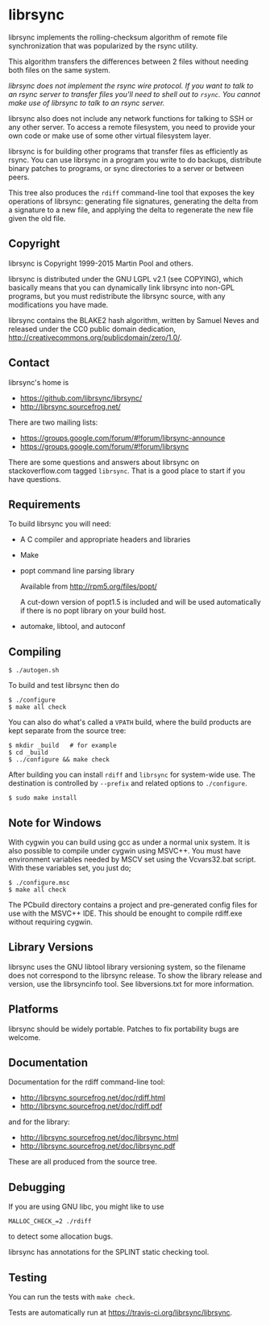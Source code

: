 # librsync

librsync implements the rolling-checksum algorithm of remote file
synchronization that was popularized by the rsync utility.

This algorithm transfers the differences between 2 files without
needing both files on the same system.

*librsync does not implement the rsync wire protocol. If you want to talk to
an rsync server to transfer files you'll need to shell out to `rsync`. 
You cannot make use of librsync to talk to an rsync server.*

librsync also does not include any network functions for talking to SSH 
or any other server. To access a remote filesystem, you need to provide
your own code or make use of some other virtual filesystem layer.

librsync is for building other programs that transfer files as efficiently 
as rsync. You can use librsync in a program you write to do backups, 
distribute binary patches to programs, or sync directories to a server
or between peers.

This tree also produces the `rdiff` command-line tool that exposes the key
operations of librsync: generating file signatures, generating the delta from a
signature to a new file, and applying the delta to regenerate the new file
given the old file.

## Copyright

librsync is Copyright 1999-2015 Martin Pool and others.

librsync is distributed under the GNU LGPL v2.1 (see COPYING), which basically
means that you can dynamically link librsync into non-GPL programs, but you
must redistribute the librsync source, with any modifications you have made.

librsync contains the BLAKE2 hash algorithm, written by Samuel Neves and
released under the CC0 public domain
dedication, <http://creativecommons.org/publicdomain/zero/1.0/>.

## Contact

librsync's home is

- https://github.com/librsync/librsync/
- http://librsync.sourcefrog.net/

There are two mailing lists:

- https://groups.google.com/forum/#!forum/librsync-announce
- https://groups.google.com/forum/#!forum/librsync

There are some questions and answers about librsync on stackoverflow.com tagged
`librsync`.  That is a good place to start if you have questions.

## Requirements

To build librsync you will need:

* A C compiler and appropriate headers and libraries

* Make

* popt command line parsing library

  Available from http://rpm5.org/files/popt/

    A cut-down version of popt1.5 is included and will be used
    automatically if there is no popt library on your build host.

* automake, libtool, and autoconf

## Compiling

    $ ./autogen.sh

To build and test librsync then do

    $ ./configure
    $ make all check

You can also do what's called a `VPATH` build, where the build products are
kept separate from the source tree:

    $ mkdir _build   # for example
    $ cd _build
    $ ../configure && make check

After building you can install `rdiff` and `librsync` for system-wide use. The
destination is controlled by `--prefix` and related options to `./configure`.

    $ sudo make install

## Note for Windows

With cygwin you can build using gcc as under a normal unix system. It
is also possible to compile under cygwin using MSVC++. You must have
environment variables needed by MSCV set using the Vcvars32.bat
script. With these variables set, you just do;

    $ ./configure.msc
    $ make all check

The PCbuild directory contains a project and pre-generated config
files for use with the MSVC++ IDE. This should be enought to compile
rdiff.exe without requiring cygwin.

## Library Versions

librsync uses the GNU libtool library versioning system, so the filename
does not correspond to the librsync release.  To show the library release
and version, use the librsyncinfo tool. See libversions.txt for more
information.

## Platforms

librsync should be widely portable. Patches to fix portability bugs are
welcome.

## Documentation

Documentation for the rdiff command-line tool:

- http://librsync.sourcefrog.net/doc/rdiff.html
- http://librsync.sourcefrog.net/doc/rdiff.pdf

and for the library:

- http://librsync.sourcefrog.net/doc/librsync.html
- http://librsync.sourcefrog.net/doc/librsync.pdf

These are all produced from the source tree.

## Debugging

If you are using GNU libc, you might like to use

    MALLOC_CHECK_=2 ./rdiff

to detect some allocation bugs.

librsync has annotations for the SPLINT static checking tool.

## Testing

You can run the tests with `make check`.

Tests are automatically run at https://travis-ci.org/librsync/librsync.
